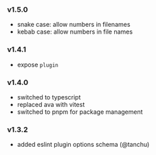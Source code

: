 ### v1.5.0

- snake case: allow numbers in filenames
- kebab case: allow numbers in file names

### v1.4.1

- expose `plugin`

### v1.4.0

- switched to typescript
- replaced ava with vitest
- switched to pnpm for package management

### v1.3.2

- added eslint plugin options schema (@tanchu)
